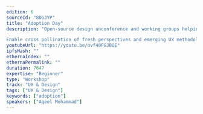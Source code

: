 ```yaml
---
edition: 6
sourceId: "8DGJYP"
title: "Adoption Day"
description: "Open-source design unconference and working groups helping to drive improved User Experience and usability standards forward for the decentralized eco-system.

Enable cross pollination of fresh perspectives and emerging UX methodologies. Bringing together developers and designers in the ecosystem working at the various layers of the Web3 Tech Stack to share their unique solutions and encourage interoperability amongst various systems."
youtubeUrl: "https://youtu.be/ovf40FGJBOE"
ipfsHash: ""
ethernaIndex: ""
ethernaPermalink: ""
duration: 7647
expertise: "Beginner"
type: "Workshop"
track: "UX & Design"
tags: ["UX & Design"]
keywords: ["adoption"]
speakers: ["Aqeel Mohammad"]
---
```

